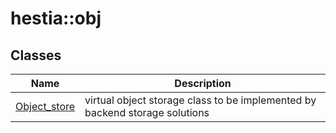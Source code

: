 # <a name='hestia-obj' />  hestia::obj




## Classes
| Name | Description | 
| ---- | ---- |
| [Object_store](./Object_store.md) | virtual object storage class to be implemented by backend storage solutions  |



